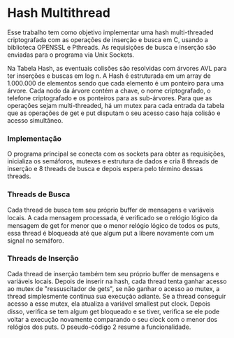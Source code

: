 # Hash Multithread

Esse trabalho tem como objetivo implementar uma hash multi-threaded criptografada com as operações de inserção e busca em C, usando a biblioteca OPENSSL e Pthreads. As requisições de busca e inserção são enviadas para o programa via Unix Sockets.

Na Tabela Hash, as eventuais colisões são resolvidas com árvores AVL para ter inserções e buscas em log n. A Hash é estruturada em um array de 1.000.000 de elementos sendo que cada elemento é um ponteiro para uma árvore. Cada nodo da árvore contém a chave, o nome criptografado, o telefone criptografado e os ponteiros para as sub-árvores. Para que as operações sejam multi-threaded, há um mutex para cada entrada da tabela que as operações de get e put disputam o seu acesso caso haja colisão e acesso simultâneo.

### Implementação
O programa principal se conecta com os sockets para obter as requisições, inicializa os semáforos, mutexes e estrutura de dados e cria 8 threads de inserção e 8 threads de busca e depois espera pelo término dessas threads.

### Threads de Busca
Cada thread de busca tem seu próprio buffer de mensagens e variáveis locais. A cada mensagem processada, é veriﬁcado se o relógio lógico da mensagem de get for menor que o menor relógio lógico de todos os puts, essa thread é bloqueada até que algum put a libere novamente com um signal no semáforo.

### Threads de Inserção
Cada thread de inserção também tem seu próprio buffer de mensagens e variáveis locais. Depois de inserir na hash, cada thread tenta ganhar acesso ao mutex de "ressuscitador de gets", se não ganhar o acesso ao mutex, a thread simplesmente continua sua execução adiante. Se a thread conseguir acesso a esse mutex, ela atualiza a variável smallest put clock. Depois disso, veriﬁca se tem algum get bloqueado e se tiver, veriﬁca se ele pode voltar a execução novamente comparando o seu clock com o menor dos relógios dos puts. O pseudo-código 2 resume a funcionalidade.
